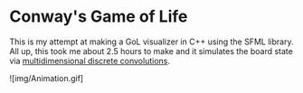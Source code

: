 # Conway's Game of Life

This is my attempt at making a GoL visualizer in C++ using the SFML library. All up, this took me about 2.5 hours to make and it simulates the board state via [multidimensional discrete convolutions](https://en.wikipedia.org/wiki/Multidimensional_discrete_convolution).

![img/Animation.gif]